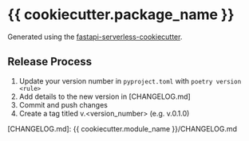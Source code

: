 # {{ cookiecutter.package_name }}
Generated using the [fastapi-serverless-cookiecutter](https://triaxtec.github.io/fastapi-serverless-cookiecutter).

## Release Process
1. Update your version number in `pyproject.toml` with `poetry version <rule>`
1. Add details to the new version in [CHANGELOG.md]
1. Commit and push changes
1. Create a tag titled v.<version_number> (e.g. v.0.1.0)

[CHANGELOG.md]: {{ cookiecutter.module_name }}/CHANGELOG.md

